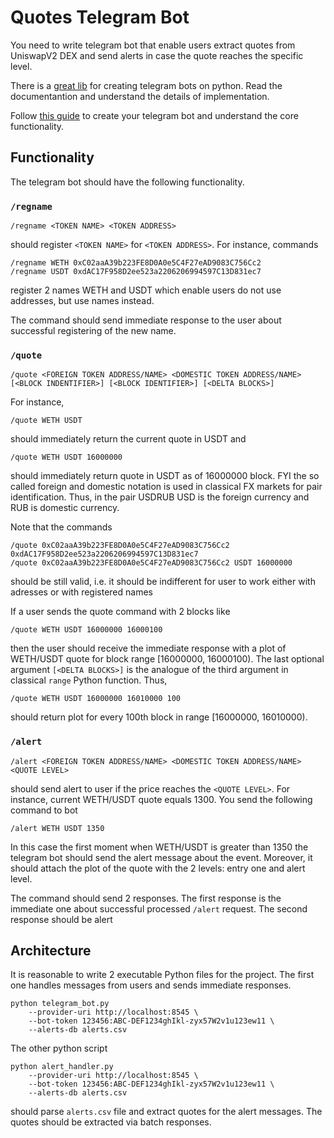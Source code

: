 # Quotes Telegram Bot

You need to write telegram bot that enable users extract quotes from UniswapV2 DEX and send alerts in case the quote reaches the specific level.

There is a [great lib](https://docs.python-telegram-bot.org/en/stable/examples.html) for creating telegram bots on python. Read the documentantion and understand the details of implementation.

Follow [this guide](https://core.telegram.org/bots/tutorial) to create your telegram bot and understand the core functionality.

## Functionality

The telegram bot should have the following functionality. 

### `/regname`

```
/regname <TOKEN NAME> <TOKEN ADDRESS>
``` 
should register `<TOKEN NAME>` for `<TOKEN ADDRESS>`. For instance, commands
```
/regname WETH 0xC02aaA39b223FE8D0A0e5C4F27eAD9083C756Cc2
/regname USDT 0xdAC17F958D2ee523a2206206994597C13D831ec7
```
register 2 names WETH and USDT which enable users do not use addresses, but use names instead. 

The command should send immediate response to the user about successful registering of the new name.

### `/quote`
```
/quote <FOREIGN TOKEN ADDRESS/NAME> <DOMESTIC TOKEN ADDRESS/NAME> [<BLOCK INDENTIFIER>] [<BLOCK IDENTIFIER>] [<DELTA BLOCKS>]
``` 
For instance, 
```
/quote WETH USDT 
```
should immediately return the current quote in USDT and 
```
/quote WETH USDT 16000000 
```
should immediately return quote in USDT as of 16000000 block. FYI the so called foreign and domestic notation is used in classical 
FX markets for pair identification. Thus, in the pair USDRUB USD is the foreign currency and RUB is domestic currency.

Note that the commands
```
/quote 0xC02aaA39b223FE8D0A0e5C4F27eAD9083C756Cc2 0xdAC17F958D2ee523a2206206994597C13D831ec7
/quote 0xC02aaA39b223FE8D0A0e5C4F27eAD9083C756Cc2 USDT 16000000
``` 
should be still valid, i.e. it should be indifferent for user to work either with adresses or with registered names  

If a user sends the quote command with 2 blocks like
```
/quote WETH USDT 16000000 16000100
```
then the user should receive the immediate response with a plot of WETH/USDT quote for block range [16000000, 16000100). The last 
optional argument `[<DELTA BLOCKS>]` is the analogue of the third argument in classical `range` Python function. Thus,
```
/quote WETH USDT 16000000 16010000 100
```
should return plot for every 100th block in range [16000000, 16010000). 
### `/alert`
```
/alert <FOREIGN TOKEN ADDRESS/NAME> <DOMESTIC TOKEN ADDRESS/NAME> <QUOTE LEVEL>
``` 
should send alert to user if the price reaches the `<QUOTE LEVEL>`. For instance, current WETH/USDT quote equals 1300. You send the following command to bot
```
/alert WETH USDT 1350
```
In this case the first moment when WETH/USDT is greater than 1350 the telegram bot should send the alert message about the event. Moreover, it should attach the
plot of the quote with the 2 levels: entry one and alert level.  

The command should send 2 responses. The first response is the immediate one about successful processed `/alert` request. The second response should be alert

## Architecture

It is reasonable to write 2 executable Python files for the project. The first one handles messages from users and sends immediate responses. 
```
python telegram_bot.py 
    --provider-uri http://localhost:8545 \
    --bot-token 123456:ABC-DEF1234ghIkl-zyx57W2v1u123ew11 \
    --alerts-db alerts.csv  
```
The other python script
```
python alert_handler.py
    --provider-uri http://localhost:8545 \
    --bot-token 123456:ABC-DEF1234ghIkl-zyx57W2v1u123ew11 \
    --alerts-db alerts.csv
```
should parse `alerts.csv` file and extract quotes for the alert messages. The quotes should be extracted via batch responses.
```

``` 
 
 